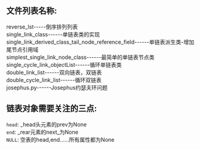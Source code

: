 ## 文件列表名称:
reverse_lst-----倒序排列列表  
single_link_class------单链表类的实现  
single_link_derived_class_tail_node_reference_field------单链表派生类-增加尾节点引用域  
simplest_single_link_node_class------最简单的单链表节点类  
single_cycle_link_objectList------循环单链表类  
double_link_list------双向链表，双链表  
double_cycle_link_list------循环双链表  
josephus.py------Josephus约瑟夫环问题    
  
## 链表对象需要关注的三点:  
`head`: _head头元素的prev为None  
`end`: _rear元素的next_为None  
`NULL`: 空表的head,end……所有属性都为None  